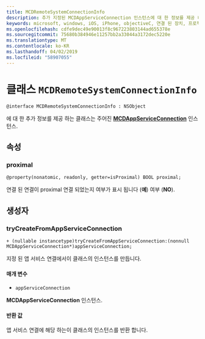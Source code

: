 ```yaml
---
title: MCDRemoteSystemConnectionInfo
description: 추가 지정된 MCDAppServiceConnection 인스턴스에 대 한 정보를 제공 하는 클래스입니다.
keywords: microsoft, windows, iOS, iPhone, objectiveC, 연결 된 장치, 프로젝트 로마
ms.openlocfilehash: cdfe9dec49e90013f8c967223803144ad655378e
ms.sourcegitcommit: 75680b384946e11257bb2a33044a3172dec5220e
ms.translationtype: MT
ms.contentlocale: ko-KR
ms.lasthandoff: 04/02/2019
ms.locfileid: "58907055"
---
```

# <a name="class-mcdremotesystemconnectioninfo"></a>클래스 `MCDRemoteSystemConnectionInfo` 

```
@interface MCDRemoteSystemConnectionInfo : NSObject
```  

에 대 한 추가 정보를 제공 하는 클래스는 주어진 **[MCDAppServiceConnection](MCDAppServiceConnection.md)** 인스턴스.

## <a name="properties"></a>속성

### <a name="proximal"></a>proximal
`@property(nonatomic, readonly, getter=isProximal) BOOL proximal;`

연결 된 연결이 proximal 연결 되었는지 여부가 표시 됩니다 (**예**) 여부 (**NO**).

## <a name="constructors"></a>생성자

### <a name="trycreatefromappserviceconnection"></a>tryCreateFromAppServiceConnection
`+ (nullable instancetype)tryCreateFromAppServiceConnection:(nonnull MCDAppServiceConnection*)appServiceConnection;`

지정 된 앱 서비스 연결에서이 클래스의 인스턴스를 만듭니다.

#### <a name="parameters"></a>매개 변수
* `appServiceConnection` 

**MCDAppServiceConnection** 인스턴스.

#### <a name="returns"></a>반환 값
앱 서비스 연결에 해당 하는이 클래스의 인스턴스를 반환 합니다.